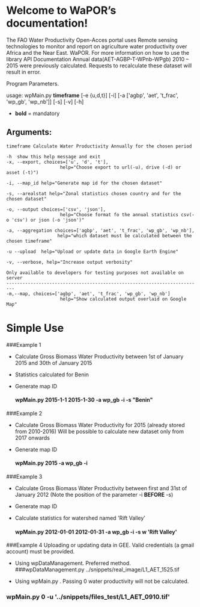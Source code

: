 
Welcome to WaPOR’s documentation!
===================

The FAO Water Productivity Open-Acces portal uses Remote sensing technologies to monitor and report on agriculture water 
productivity over Africa and the Near East. WaPOR. For more information on how to use the library API Documentation
Annual data(AET-AGBP-T-WPnb-WPgb) 2010 – 2015 were previously calculated. Requests to recalculate these dataset will result in error.


Program Parameters.

usage: wpMain.py **timeframe** [-e {u,d,t}] [-i] [-a ['agbp', 'aet', 't_frac', 'wp_gb', 'wp_nb']] [-s] [-v] [-h]
    
- **bold** = mandatory

Arguments:
--------------   
     
    timeframe Calculate Water Productivity Annually for the chosen period 
    
    -h 	show this help message and exit
    -x, --export, choices=['u', 'd', 't'],
                        help="Choose export to url(-u), drive (-d) or asset (-t)")

    -i, --map_id help="Generate map id for the chosen dataset"

    -s, --arealstat help="Zonal statistics chosen country and for the chosen dataset"

    -o, --output choices=['csv', 'json'],
                        help="Choose format fo the annual statistics csv(-o 'csv') or json (-o 'json')"

    -a, --aggregation choices=['agbp', 'aet', 't_frac', 'wp_gb', 'wp_nb'],
                       help="which dataset must be calculated between the chosen timeframe"
                       
    -u --upload  help="Upload or update data in Google Earth Engine"
    
    -v, --verbose, help="Increase output verbosity" 

    Only available to developers for testing purposes not available on server
    -------------------------------------------------------------------------
    -m,--map, choices=['agbp', 'aet', 't_frac', 'wp_gb', 'wp_nb']
                        help="Show calculated output overlaid on Google Map"

# Simple Use
###Example 1
* Calculate Gross Biomass Water Productivity between 1st of January 2015 and 30th of January 2015 
* Statistics calculated for Benin
* Generate map ID

    #### wpMain.py 2015-1-1 2015-1-30 -a wp_gb -i -s "Benin" 

###Example 2
* Calculate Gross Biomass Water Productivity for 2015 (already stored from 2010-2016)
  Will be possible to calculate new dataset only from 2017 onwards
* Generate map ID

    #### wpMain.py 2015 -a wp_gb -i

###Example 3
* Calculate Gross Biomass Water Productivity between first and 31st of January 2012
  (Note the position of the parameter -i <b>BEFORE</b> -s)
* Generate map ID
* Calculate statistics for watershed named 'Rift Valley' 

    #### wpMain.py 2012-01-01 2012-01-31 -a wp_gb -i -s w 'Rift Valley'  

###Example 4
Uploading or updating data in GEE. Valid credentials (a gmail account) must be provided.

* Using wpDataManagement. Preferred method. </br>
###wpDataManagement.py ../snippets/real_image/L1_AET_1525.tif

* Using wpMain.py . Passing 0 water productivity will not be calculated.</br>
### wpMain.py 0 -u '../snippets/files_test/L1_AET_0910.tif'

